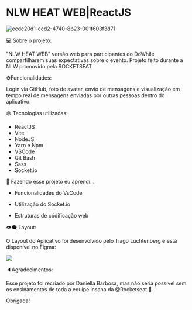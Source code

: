 #                                                                                    NLW HEAT WEB|ReactJS

![ecdc20d1-ecd2-4740-8b23-001f603f3d71](https://user-images.githubusercontent.com/74657202/139601770-8e121fa2-0f33-4043-abbc-7eaf65ea403f.png)
                                                               

💻 Sobre o projeto:

"NLW HEAT WEB" versão web para participantes do DoWhile compartilharem suas expectativas sobre o evento. Projeto feito durante a NLW promovido pela ROCKETSEAT

⚙️Funcionalidades:

Login via GitHub, foto de avatar, envio de mensagens e visualização em tempo real de mensagens enviadas por outras pessoas dentro do aplicativo.

🕸️ Tecnologias utilizadas:

- ReactJS
- Vite
- NodeJS
- Yarn e Npm
- VSCode
- Git Bash
- Sass
- Socket.io

🦾 Fazendo esse projeto eu aprendi...

- Funcionalidades do VsCode

- Utilização do Socket.io

- Estruturas de códificação web 


👁️‍🗨️ Layout:

O Layout do Aplicativo foi desenvolvido pelo Tiago Luchtenberg e está disponível no Figma: 

<img src = https://img.shields.io/badge/Acessar%20Layout-Figma-purple/>



🔈Agradecimentos:

Esse projeto foi recriado por Daniella Barbosa, mas não seria possível sem os ensinamentos de toda a equipe insana da @Rocketseat.🚀

Obrigada!
